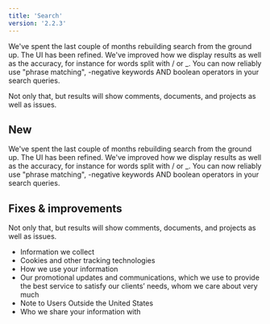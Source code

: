 ```yaml
---
title: 'Search'
version: '2.2.3'
---
```


We've spent the last couple of months rebuilding search from the ground up. The UI has been refined. We've improved how we display results as well as the accuracy, for instance for words split with / or \_. You can now reliably use "phrase matching", -negative keywords AND boolean operators in your search queries.

Not only that, but results will show comments, documents, and projects as well as issues.

## New

We've spent the last couple of months rebuilding search from the ground up. The UI has been refined. We've improved how we display results as well as the accuracy, for instance for words split with / or \_. You can now reliably use "phrase matching", -negative keywords AND boolean operators in your search queries.

## Fixes & improvements

Not only that, but results will show comments, documents, and projects as well as issues.

- Information we collect
- Cookies and other tracking technologies
- How we use your information
- Our promotional updates and communications, which we use to provide the best service
  to satisfy our clients’ needs, whom we care about very much
- Note to Users Outside the United States
- Who we share your information with
